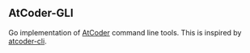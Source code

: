 AtCoder-GLI
----------
Go implementation of [AtCoder](https://atcoder.jp/) command line tools.
This is inspired by [atcoder-cli](https://github.com/Tatamo/atcoder-cli).
